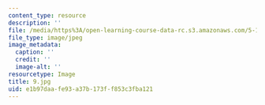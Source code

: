 ```yaml
---
content_type: resource
description: ''
file: /media/https%3A/open-learning-course-data-rc.s3.amazonaws.com/5-112-principles-of-chemical-science-fall-2005/e1b97daafe93a37b173ff853c3fba121_9.jpg
file_type: image/jpeg
image_metadata:
  caption: ''
  credit: ''
  image-alt: ''
resourcetype: Image
title: 9.jpg
uid: e1b97daa-fe93-a37b-173f-f853c3fba121
---
```

